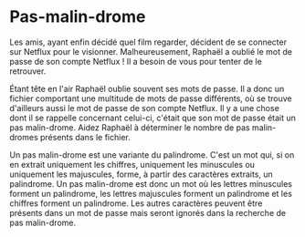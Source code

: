 # Pas-malin-drome

Les amis, ayant enfin décidé quel film regarder, décident de se connecter sur Netflux pour le visionner. Malheureusement, Raphaël a oublié le mot de passe de son compte Netflux ! Il a besoin de vous pour tenter de le retrouver.

Étant tête en l'air Raphaël oublie souvent ses mots de passe. Il a donc un fichier comportant une multitude de mots de passe différents, où se trouve d'ailleurs aussi le mot de passe de son compte Netflux. Il y a une chose dont il se rappelle concernant celui-ci, c'était que son mot de passe était un pas malin-drome. Aidez Raphaël à déterminer le nombre de pas malin-dromes présents dans le fichier.

Un pas malin-drome est une variante du palindrome. C'est un mot qui, si on en extrait uniquement les chiffres, uniquement les minuscules ou uniquement les majuscules, forme, à partir des caractères extraits, un palindrome. Un pas malin-drome est donc un mot où les lettres minuscules forment un palindrome, les lettres majuscules forment un palindrome et les chiffres forment un palindrome. Les autres caractères peuvent être présents dans un mot de passe mais seront ignorés dans la recherche de pas malin-drome.

